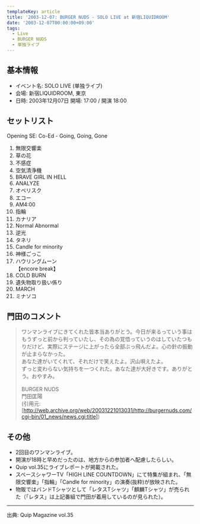 ```yaml
---
templateKey: article
title: '2003-12-07: BURGER NUDS - SOLO LIVE at 新宿LIQUIDROOM'
date: '2003-12-07T00:00:00+09:00'
tags:
  - Live
  - BURGER NUDS
  - 単独ライブ
---
```

## 基本情報

* イベント名: SOLO LIVE (単独ライブ)
* 会場: 新宿LIQUIDROOM, 東京
* 日時: 2003年12月07日 開場: 17:00 / 開演 18:00

## セットリスト

Opening SE: Co-Ed - Going, Going, Gone

1. 無限交響楽
1. 草の花
1. 不感症
1. 空気清浄機
1. BRAVE GIRL IN HELL
1. ANALYZE
1. オベリスク
1. エコー
1. AM4:00
1. 指輪
1. カナリア
1. Normal Abnormal
1. 逆光
1. タネリ
1. Candle for minority
1. 神様ごっこ
1. ハウリングムーン<br>
   【encore break】
1. COLD BURN
1. 遺失物取り扱い係り
1. MARCH
1. ミナソコ

## 門田のコメント

> ワンマンライブにきてくれた皆本当ありがとう。今日が来るっていう事はもうずっと前から判っていたし、その為の覚悟っていうのはしていたつもりだけど、実際にステージに上がったら全部ぶっ飛んだよ。心の針の振動が止まらなかった。<br>
> あなた達がいてくれて、それだけで笑えたよ。沢山唄えたよ。<br>
> ずっと変わらない気持ちを一つくれた。あなた達が大好きです。ありがとう。おやすみ。<br><br>
> BURGER NUDS<br>
> 門田匡陽<br>
> (引用元: [http://web.archive.org/web/20031221013031/http://burgernuds.com/cgi-bin/01_news/news.cgi:title])

## その他

* 2回目のワンマンライブ。
* 開演が18時と早めだったのは、地方からの参加者へ配慮したらしい。
* Quip vol.35にライブレポートが掲載された。
* スペースシャワーTV「HIGH LINE COUNTDOWN」にて特集が組まれ、「無限交響楽」「指輪」「Candle for minority」の演奏(抜粋)が放映された。
* 物販ではバンドTシャツとして「レタスTシャツ」「麒麟Tシャツ」が売られた（「レタス」は上記番組で門田が着用しているのが見られた）。

---

出典: Quip Magazine vol.35
